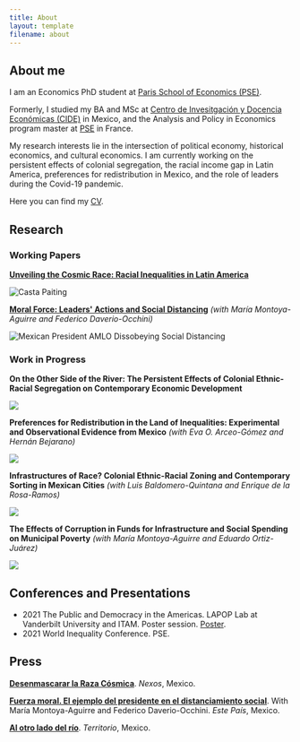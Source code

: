 ```yaml
---
title: About
layout: template
filename: about
--- 
```



## About me

I am an Economics PhD student at [Paris School of Economics (PSE)](https://www.parisschoolofeconomics.eu/en/).

Formerly, I studied my BA and MSc at [Centro de Invesitgación y Docencia Económicas (CIDE)](https://www.cide.edu/de/) in Mexico, and the Analysis and Policy in Economics program master at [PSE](https://www.parisschoolofeconomics.eu/en/teaching/masters-program/ape-analysis-policy-in-economics/) in France.

My research interests lie in the intersection of political economy, historical economics, and cultural economics. 
I am currently working on the persistent effects of colonial segregation, the racial income gap in Latin America, preferences for redistribution in Mexico, and the role of leaders during the Covid-19 pandemic.

Here you can find my [CV](https://www.dropbox.com/s/993p8rkj2pdeid8/Woo-Mora%20CV.pdf?dl=0).

## Research

### Working Papers

**[Unveiling the Cosmic Race: Racial Inequalities in Latin America](https://papers.ssrn.com/sol3/papers.cfm?abstract_id=3870741)**

![Casta Paiting](https://raw.githubusercontent.com/woomora/woomora.github.io/main/images/UCR.png)

**[Moral Force: Leaders' Actions and Social Distancing](https://papers.ssrn.com/sol3/papers.cfm?abstract_id=3678980)** *(with María Montoya-Aguirre and Federico Daverio-Occhini)*

![Mexican President AMLO Dissobeying Social Distancing](https://raw.githubusercontent.com/woomora/woomora.github.io/main/images/MF.png)


### Work in Progress

**On the Other Side of the River: The Persistent Effects of Colonial Ethnic-Racial Segregation on Contemporary Economic Development**

![](https://raw.githubusercontent.com/woomora/woomora.github.io/main/images/AOLDR.png)

**Preferences for Redistribution in the Land of Inequalities: Experimental and Observational Evidence from Mexico** *(with Eva O. Arceo-Gómez and Hernán Bejarano)*

![](https://raw.githubusercontent.com/woomora/woomora.github.io/main/images/PFRLI.png)

**Infrastructures of Race? Colonial Ethnic-Racial Zoning and Contemporary Sorting in Mexican Cities** *(with Luis Baldomero-Quintana and Enrique de la Rosa-Ramos)*

![](https://raw.githubusercontent.com/woomora/woomora.github.io/main/images/IoR.png)


**The Effects of Corruption in Funds for Infrastructure and Social Spending on Municipal Poverty** *(with María Montoya-Aguirre and Eduardo Ortiz-Juárez)*

![](https://raw.githubusercontent.com/woomora/woomora.github.io/main/images/poverty_corruption.png)


## Conferences and Presentations

- 2021 The Public and Democracy in the Americas. LAPOP Lab at Vanderbilt University and ITAM. Poster session. [Poster](https://www.dropbox.com/s/kbvk9egjioaixgu/Unveiling%20the%20Cosmic%20Race%20Racial%20Inequalities%20in%20Latin%20America.pdf?dl=0).
- 2021 World Inequality Conference. PSE. 

## Press

**[Desenmascarar la Raza Cósmica](https://economia.nexos.com.mx/desenmascarar-la-raza-cosmica/)**. *Nexos*, Mexico.

**[Fuerza moral. El ejemplo del presidente en el distanciamiento social](https://estepais.com/tendencias_y_opiniones/fuerza-moral-el-ejemplo-del-presidente-en-el-distanciamiento-social/)**. With María Montoya-Aguirre and Federico Daverio-Occhini. *Este País*, Mexico.

**[Al otro lado del río](https://www.territorio.mx/al-otro-lado-del-rio/)**. *Territorio*, Mexico.
